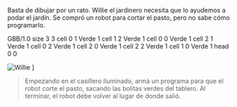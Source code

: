 <gs-toolbox toolbox-url="https://raw.githubusercontent.com/MumukiProject/mumuki-guia-gobstones-practica-primeros-programas-kids/master/toolbox.xml"></gs-toolbox>

Basta de dibujar por un rato. Willie el jardinero necesita que lo ayudemos a podar el jardín. Se compró un robot para cortar el pasto, pero no sabe cómo programarlo. 

<gs-board>
  GBB/1.0
    size 3 3
    cell 0 1 Verde 1
    cell 1 2 Verde 1
    cell 0 0 Verde 1
    cell 2 1 Verde 1
    cell 0 2 Verde 1
    cell 2 0 Verde 1
    cell 2 2 Verde 1
    cell 1 0 Verde 1
    head 0 0
</gs-board>

![Willie](https://cloud.githubusercontent.com/assets/1585835/13659284/ada8fe9c-e65e-11e5-876f-a241b1c488ca.png)
 ]

> Empezando en el casillero iluminado, armá un programa para que el robot corte el pasto, sacando las bolitas verdes del tablero. Al terminar, el robot debe volver al lugar de donde salió. 
